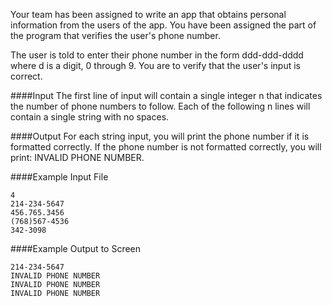 Your team has been assigned to write an app that obtains personal information from the users of the app. You have been assigned the part of the program that verifies the user's phone number.

The user is told to enter their phone number in the form ddd-ddd-dddd where d is a digit, 0 through 9. You are to verify that the user's input is correct.


####Input
The first line of input will contain a single integer n that indicates the number of phone numbers to follow. Each of the following n lines will contain a single string with no spaces.

####Output
For each string input, you will print the phone number if it is formatted correctly. If the phone number is not formatted correctly, you will print: INVALID PHONE NUMBER.

####Example Input File
```
4 
214-234-5647 
456.765.3456 
(768)567-4536 
342-3098
```

####Example Output to Screen
```
214-234-5647
INVALID PHONE NUMBER 
INVALID PHONE NUMBER 
INVALID PHONE NUMBER
```
